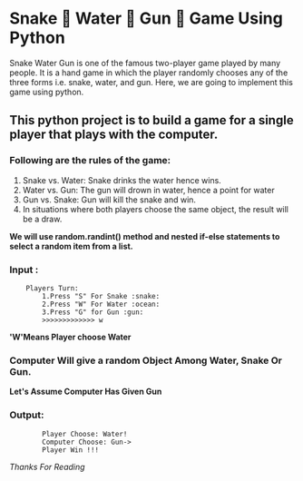 # Snake :snake: Water :ocean: Gun :gun: Game Using Python

Snake Water Gun is one of the famous two-player game played by many people. It is a hand game in which the player randomly chooses any of the three forms i.e. snake, water, and gun. Here, we are going to implement this game using python. 

## This python project is to build a game for a single player that plays with the computer.

### Following are the rules of the game:

1. Snake vs. Water: Snake drinks the water hence wins.
2. Water vs. Gun: The gun will drown in water, hence a point for water
3. Gun vs. Snake: Gun will kill the snake and win.
4. In situations where both players choose the same object, the result will be a draw.

**We will use random.randint() method and nested if-else statements to select a random item from a list.**


### Input :
        Players Turn:
            1.Press "S" For Snake :snake:
            2.Press "W" For Water :ocean:
            3.Press "G" for Gun :gun: 
            >>>>>>>>>>>>> w  

**'W'Means Player choose Water**


### Computer Will give a random Object Among Water, Snake Or Gun.
**Let's Assume Computer Has Given Gun**


### Output:
            Player Choose: Water!
            Computer Choose: Gun->
            Player Win !!!


*Thanks For Reading*



